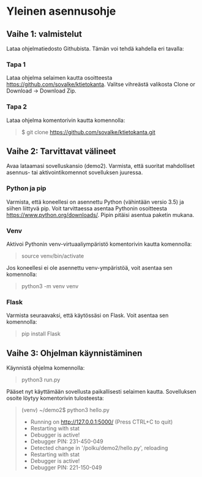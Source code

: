 # Yleinen asennusohje

## Vaihe 1: valmistelut

Lataa ohjelmatiedosto Githubista. Tämän voi tehdä kahdella eri tavalla:

### Tapa 1
Lataa ohjelma selaimen kautta osoitteesta https://github.com/sovalke/ktietokanta. Valitse vihreästä valikosta Clone or Download -> Download Zip.

### Tapa 2
Lataa ohjelma komentorivin kautta komennolla:
>$ git clone https://github.com/sovalke/ktietokanta.git


## Vaihe 2: Tarvittavat välineet
Avaa lataamasi sovelluskansio (demo2). Varmista, että suoritat mahdolliset asennus- tai aktivointikomennot sovelluksen juuressa.

### Python ja pip
Varmista, että koneellesi on asennettu Python (vähintään versio 3.5) ja siihen liittyvä pip. Voit tarvittaessa asentaa Pythonin osoitteesta https://www.python.org/downloads/. Pipin pitäisi asentua paketin mukana.

### Venv
Aktivoi Pythonin venv-virtuaaliympäristö komentorivin kautta komennolla:
>source venv/bin/activate

Jos koneellesi ei ole asennettu venv-ympäristöä, voit asentaa sen komennolla:
>python3 -m venv venv

### Flask
Varmista seuraavaksi, että käytössäsi on Flask. Voit asentaa sen komennolla:
>pip install Flask

## Vaihe 3: Ohjelman käynnistäminen
Käynnistä ohjelma komennolla:
>python3 run.py

Pääset nyt käyttämään sovellusta paikallisesti selaimen kautta. Sovelluksen osoite löytyy komentorivin tulosteesta:

>(venv) ~/demo2$ python3 hello.py
>* Running on http://127.0.0.1:5000/ (Press CTRL+C to quit)
>* Restarting with stat
>* Debugger is active!
>* Debugger PIN: 231-450-049
>* Detected change in '/polku/demo2/hello.py', reloading
>* Restarting with stat
>* Debugger is active!
>* Debugger PIN: 221-150-049
